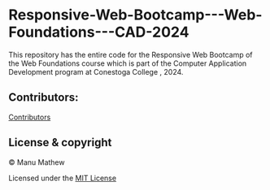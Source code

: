 # Responsive-Web-Bootcamp---Web-Foundations---CAD-2024

This repository has the entire code for the Responsive Web Bootcamp of the Web Foundations course which is part of the Computer Application Development program at Conestoga College , 2024.

## Contributors:

[Contributors](contributors.md)

## License & copyright

© Manu Mathew

Licensed under the [MIT License](LICENSE)
